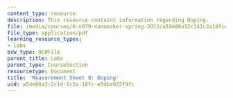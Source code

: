 ```yaml
---
content_type: resource
description: This resource contains information regarding Doping.
file: /media/courses/6-s079-nanomaker-spring-2013/a54e80a32c141c3a18fce54ba922f9fc_MIT6_S079S13_lab08.pdf
file_type: application/pdf
learning_resource_types:
- Labs
ocw_type: OCWFile
parent_title: Labs
parent_type: CourseSection
resourcetype: Document
title: 'Measurement Sheet 8: Doping'
uid: a54e80a3-2c14-1c3a-18fc-e54ba922f9fc
---
```

